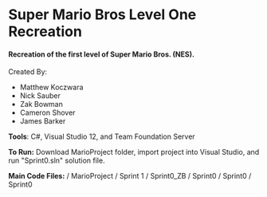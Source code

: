 Super Mario Bros Level One Recreation 
========================

<h4>Recreation of the first level of Super Mario Bros. (NES).</h4>

<p>Created By:</p>
<ul>
<li>Matthew Koczwara</li>
<li>Nick Sauber</li>
<li>Zak Bowman</li>
<li>Cameron Shover</li>
<li>James Barker</li>
</ul>

<strong>Tools</strong>: C#, Visual Studio 12, and Team Foundation Server 



<strong>To Run:</strong> Download MarioProject folder, import project into Visual Studio, and run "Sprint0.sln" solution file.

<strong>Main Code Files:</strong> / MarioProject / Sprint 1 / Sprint0_ZB / Sprint0 / Sprint0 / Sprint0 
